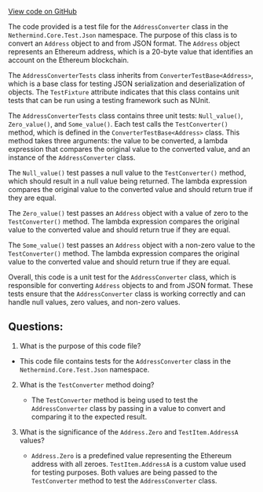 [View code on GitHub](https://github.com/nethermindeth/nethermind/Nethermind.Core.Test/Json/AddressConverterTests.cs)

The code provided is a test file for the `AddressConverter` class in the `Nethermind.Core.Test.Json` namespace. The purpose of this class is to convert an `Address` object to and from JSON format. The `Address` object represents an Ethereum address, which is a 20-byte value that identifies an account on the Ethereum blockchain.

The `AddressConverterTests` class inherits from `ConverterTestBase<Address>`, which is a base class for testing JSON serialization and deserialization of objects. The `TestFixture` attribute indicates that this class contains unit tests that can be run using a testing framework such as NUnit.

The `AddressConverterTests` class contains three unit tests: `Null_value()`, `Zero_value()`, and `Some_value()`. Each test calls the `TestConverter()` method, which is defined in the `ConverterTestBase<Address>` class. This method takes three arguments: the value to be converted, a lambda expression that compares the original value to the converted value, and an instance of the `AddressConverter` class.

The `Null_value()` test passes a null value to the `TestConverter()` method, which should result in a null value being returned. The lambda expression compares the original value to the converted value and should return true if they are equal.

The `Zero_value()` test passes an `Address` object with a value of zero to the `TestConverter()` method. The lambda expression compares the original value to the converted value and should return true if they are equal.

The `Some_value()` test passes an `Address` object with a non-zero value to the `TestConverter()` method. The lambda expression compares the original value to the converted value and should return true if they are equal.

Overall, this code is a unit test for the `AddressConverter` class, which is responsible for converting `Address` objects to and from JSON format. These tests ensure that the `AddressConverter` class is working correctly and can handle null values, zero values, and non-zero values.
## Questions: 
 1. What is the purpose of this code file?
   - This code file contains tests for the `AddressConverter` class in the `Nethermind.Core.Test.Json` namespace.

2. What is the `TestConverter` method doing?
   - The `TestConverter` method is being used to test the `AddressConverter` class by passing in a value to convert and comparing it to the expected result.

3. What is the significance of the `Address.Zero` and `TestItem.AddressA` values?
   - `Address.Zero` is a predefined value representing the Ethereum address with all zeroes. `TestItem.AddressA` is a custom value used for testing purposes. Both values are being passed to the `TestConverter` method to test the `AddressConverter` class.